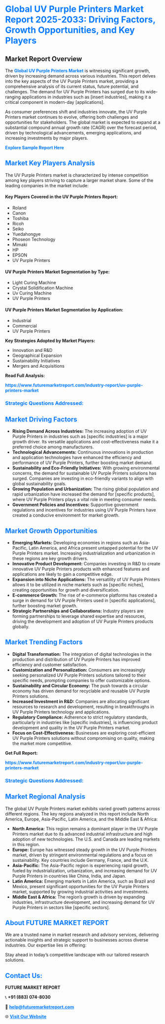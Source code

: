 <h1 style="color: #007BFF;">Global UV Purple Printers Market Report 2025-2033: Driving Factors, Growth Opportunities, and Key Players</h1>

<section id="overview">
<h2>Market Report Overview</h2>
<p>The <a href="https://www.futuremarketreport.com/industry-report/uv-purple-printers-market" style="color: #007BFF; text-decoration: none;"><strong>Global UV Purple Printers Market</strong></a> is witnessing significant growth, driven by increasing demand across various industries. This report delves into the key aspects of the UV Purple Printers market, providing a comprehensive analysis of its current status, future potential, and challenges. The demand for UV Purple Printers has surged due to its wide-ranging applications in industries such as [insert industries], making it a critical component in modern-day [applications].</p>
<p>As consumer preferences shift and industries innovate, the UV Purple Printers market continues to evolve, offering both challenges and opportunities for stakeholders. The global market is expected to expand at a substantial compound annual growth rate (CAGR) over the forecast period, driven by technological advancements, emerging applications, and increasing investments by major players.</p>
</section>

<section id="overview">
<p><a href="https://www.futuremarketreport.com/request-sample/reportId=99700" style="color: #007BFF; text-decoration: none;"><strong>Explore Sample Report Here</strong></a></p>
</section>

<section id="key-players">
<h2 style="color: #007BFF;">Market Key Players Analysis</h2>
<p>The UV Purple Printers market is characterized by intense competition among key players striving to capture a larger market share. Some of the leading companies in the market include:</p>
<h4>Key Players Covered in the UV Purple Printers Report:</h4>
<ul><li>Roland</li><li>Canon</li><li>Toshiba</li><li>Ricoh</li><li>Seiko</li><li>Yuedahongye</li><li>Phoseon Technology</li><li>Mimaki</li><li>HP</li><li>EPSON</li><li>UV Purple Printers</li></ul>
<h4>UV Purple Printers Market Segmentation by Type:</h4>
<ul><li>Light Curing Machine</li><li>Crystal Solidification Machine</li><li>Uv Curing Machine</li><li>UV Purple Printers</li></ul>

<h4>UV Purple Printers Market Segmentation by Application:</h4>
<ul><li>Industrial</li><li>Commercial</li><li>UV Purple Printers</li></ul>
<p><strong>Key Strategies Adopted by Market Players:</strong></p>
<ul>
<li>Innovation and R&D</li>
<li>Geographical Expansion</li>
<li>Sustainability Initiatives</li>
<li>Mergers and Acquisitions</li>
</ul>
</section>

<section>
<p><strong>Read Full Analysis: </strong></p><a href="https://www.futuremarketreport.com/industry-report/uv-purple-printers-market" style="color: #007BFF; text-decoration: none;"><strong>https://www.futuremarketreport.com/industry-report/uv-purple-printers-market</strong></a>
<h3 style="color: #007BFF;">Strategic Questions Addressed:</h3>
</section>

<section id="driving-factors">
<h2 style="color: #007BFF;">Market Driving Factors</h2>
<ul>
<li><strong>Rising Demand Across Industries:</strong> The increasing adoption of UV Purple Printers in industries such as [specific industries] is a major growth driver. Its versatile applications and cost-effectiveness make it a preferred choice among manufacturers.</li>
<li><strong>Technological Advancements:</strong> Continuous innovations in production and application technologies have enhanced the efficiency and performance of UV Purple Printers, further boosting market demand.</li>
<li><strong>Sustainability and Eco-Friendly Initiatives:</strong> With growing environmental concerns, the demand for sustainable UV Purple Printers solutions has surged. Companies are investing in eco-friendly variants to align with global sustainability goals.</li>
<li><strong>Growing Population and Urbanization:</strong> The rising global population and rapid urbanization have increased the demand for [specific products], where UV Purple Printers plays a vital role in meeting consumer needs.</li>
<li><strong>Government Policies and Incentives:</strong> Supportive government regulations and incentives for industries using UV Purple Printers have created a conducive environment for market growth.</li>
</ul>
</section>

<section id="growth-opportunities">
<h2 style="color: #007BFF;">Market Growth Opportunities</h2>
<ul>
<li><strong>Emerging Markets:</strong> Developing economies in regions such as Asia-Pacific, Latin America, and Africa present untapped potential for the UV Purple Printers market. Increasing industrialization and urbanization in these regions are key growth drivers.</li>
<li><strong>Innovative Product Development:</strong> Companies investing in R&D to create innovative UV Purple Printers products with enhanced features and applications are likely to gain a competitive edge.</li>
<li><strong>Expansion into Niche Applications:</strong> The versatility of UV Purple Printers allows it to be utilized in niche markets such as [specific niches], creating opportunities for growth and diversification.</li>
<li><strong>E-commerce Growth:</strong> The rise of e-commerce platforms has created a surge in demand for UV Purple Printers used in [specific applications], further boosting market growth.</li>
<li><strong>Strategic Partnerships and Collaborations:</strong> Industry players are forming partnerships to leverage shared expertise and resources, driving the development and adoption of UV Purple Printers products globally.</li>
</ul>
</section>

<section id="trending-factors">
<h2 style="color: #007BFF;">Market Trending Factors</h2>
<ul>
<li><strong>Digital Transformation:</strong> The integration of digital technologies in the production and distribution of UV Purple Printers has improved efficiency and customer satisfaction.</li>
<li><strong>Customization and Personalization:</strong> Consumers are increasingly seeking personalized UV Purple Printers solutions tailored to their specific needs, prompting companies to offer customizable options.</li>
<li><strong>Sustainability and Circular Economy:</strong> The push towards a circular economy has driven demand for recyclable and reusable UV Purple Printers solutions.</li>
<li><strong>Increased Investment in R&D:</strong> Companies are allocating significant resources to research and development, resulting in breakthroughs in UV Purple Printers technology and applications.</li>
<li><strong>Regulatory Compliance:</strong> Adherence to strict regulatory standards, particularly in industries like [specific industries], is influencing product development and quality in the UV Purple Printers market.</li>
<li><strong>Focus on Cost-Effectiveness:</strong> Businesses are exploring cost-efficient UV Purple Printers solutions without compromising on quality, making the market more competitive.</li>
</ul>
</section>

<section>
<p><strong>Get Full Report: </strong></p><a href="https://www.futuremarketreport.com/industry-report/uv-purple-printers-market" style="color: #007BFF; text-decoration: none;"><strong>https://www.futuremarketreport.com/industry-report/uv-purple-printers-market</strong></a>
<h3 style="color: #007BFF;">Strategic Questions Addressed:</h3>
</section>


<section id="regional-analysis">
<h2 style="color: #007BFF;">Market Regional Analysis</h2>
<p>The global UV Purple Printers market exhibits varied growth patterns across different regions. The key regions analyzed in this report include North America, Europe, Asia-Pacific, Latin America, and the Middle East & Africa:</p>
<ul>
<li><strong>North America:</strong> This region remains a dominant player in the UV Purple Printers market due to its advanced industrial infrastructure and high adoption of new technologies. The U.S. and Canada are leading markets in this region.</li>
<li><strong>Europe:</strong> Europe has witnessed steady growth in the UV Purple Printers market, driven by stringent environmental regulations and a focus on sustainability. Key countries include Germany, France, and the U.K.</li>
<li><strong>Asia-Pacific:</strong> The Asia-Pacific region is experiencing rapid growth, fueled by industrialization, urbanization, and increasing demand for UV Purple Printers in countries like China, India, and Japan.</li>
<li><strong>Latin America:</strong> Emerging markets in Latin America, such as Brazil and Mexico, present significant opportunities for the UV Purple Printers market, supported by growing industrial activities and investments.</li>
<li><strong>Middle East & Africa:</strong> The region’s growth is driven by expanding industries, infrastructure development, and increasing demand for UV Purple Printers in sectors like [specific sectors].</li>
</ul>
</section>

<footer>
<h2 style="color: #007BFF;">About FUTURE MARKET REPORT</h2>
<p>We are a trusted name in market research and advisory services, delivering actionable insights and strategic support to businesses across diverse industries. Our expertise lies in offering:</p>

<p>Stay ahead in today’s competitive landscape with our tailored research solutions.</p>

<h2 style="color: #007BFF;">Contact Us:</h2>
<p><strong>FUTURE MARKET REPORT</strong></p>
<p>📞 <strong>+91 (883) 074-8030</strong></p>
<p>📧 <strong><a href="mailto:help@futuremarketreport.com" style="color: #007BFF;">help@futuremarketreport.com</a></strong></p>
<p>🌐 <strong><a href="https://www.futuremarketreport.com/" style="color: #007BFF;">Visit Our Website</a></strong></p>
</footer>